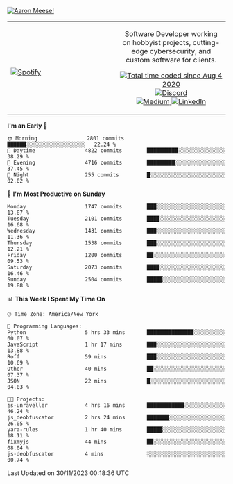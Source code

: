 [![Aaron Meese!](https://user-images.githubusercontent.com/17814535/88975338-a2aabf00-d27f-11ea-963f-8a19608716b4.png)](https://github.com/ajmeese7/readme-ascii "README ASCII")

<!-- Modified from project here: https://github.com/novatorem/novatorem -->
<table width="100%">
  <tr>
  <td width="50%">

&nbsp; <br> [![Spotify](https://ajmeese7.vercel.app/api/spotify)](https://open.spotify.com/user/ajmeese)

  </td>
  <td width="50%">
    <p align="center">
    Software Developer working on hobbyist projects, cutting-edge cybersecurity, and custom software for clients.
    </p>
    <p align="center">
      <a href="https://wakatime.com/@f726891d-3b02-46cd-9b60-e8c59f9e2b14">
        <img src="https://wakatime.com/badge/user/f726891d-3b02-46cd-9b60-e8c59f9e2b14.svg" alt="Total time coded since Aug 4 2020" title="WakaTime" />
      </a>
      <a href="http://link.aaronmeese.com/discord">
        <img src="https://img.shields.io/badge/discord-ajmeese7%234835-369?style=flat-square&logo=discord&logoColor=white&color=purple" alt="Discord" title="Discord">
      </a>
      <br />
      <a href="https://link.aaronmeese.com/medium">
        <img src="https://img.shields.io/badge/medium-ajmeese7-1DB954?style=flat-square&logo=medium&logoColor=white" alt="Medium" title="Medium">
      </a>
      <a href="https://link.aaronmeese.com/linkedin">
        <img src="https://img.shields.io/badge/linkedIn-aaronmeese-1DB954?style=flat-square&logo=linkedin&logoColor=white&color=blue" alt="LinkedIn" title="LinkedIn">
      </a>
    </p>
  </td>

</table>

[//]: <> (The `&nbsp;` is to have Aphelion take up more space)

<!--START_SECTION:waka-->
**I'm an Early 🐤** 

```text
🌞 Morning                2801 commits        ██████░░░░░░░░░░░░░░░░░░░   22.24 % 
🌆 Daytime                4822 commits        ██████████░░░░░░░░░░░░░░░   38.29 % 
🌃 Evening                4716 commits        █████████░░░░░░░░░░░░░░░░   37.45 % 
🌙 Night                  255 commits         █░░░░░░░░░░░░░░░░░░░░░░░░   02.02 % 
```
📅 **I'm Most Productive on Sunday** 

```text
Monday                   1747 commits        ███░░░░░░░░░░░░░░░░░░░░░░   13.87 % 
Tuesday                  2101 commits        ████░░░░░░░░░░░░░░░░░░░░░   16.68 % 
Wednesday                1431 commits        ███░░░░░░░░░░░░░░░░░░░░░░   11.36 % 
Thursday                 1538 commits        ███░░░░░░░░░░░░░░░░░░░░░░   12.21 % 
Friday                   1200 commits        ██░░░░░░░░░░░░░░░░░░░░░░░   09.53 % 
Saturday                 2073 commits        ████░░░░░░░░░░░░░░░░░░░░░   16.46 % 
Sunday                   2504 commits        █████░░░░░░░░░░░░░░░░░░░░   19.88 % 
```


📊 **This Week I Spent My Time On** 

```text
🕑︎ Time Zone: America/New_York

💬 Programming Languages: 
Python                   5 hrs 33 mins       ███████████████░░░░░░░░░░   60.07 % 
JavaScript               1 hr 17 mins        ███░░░░░░░░░░░░░░░░░░░░░░   13.88 % 
Roff                     59 mins             ███░░░░░░░░░░░░░░░░░░░░░░   10.69 % 
Other                    40 mins             ██░░░░░░░░░░░░░░░░░░░░░░░   07.37 % 
JSON                     22 mins             █░░░░░░░░░░░░░░░░░░░░░░░░   04.03 % 

🐱‍💻 Projects: 
js-unraveller            4 hrs 16 mins       ████████████░░░░░░░░░░░░░   46.24 % 
js_deobfuscator          2 hrs 24 mins       ███████░░░░░░░░░░░░░░░░░░   26.05 % 
yara-rules               1 hr 40 mins        █████░░░░░░░░░░░░░░░░░░░░   18.11 % 
fixmyjs                  44 mins             ██░░░░░░░░░░░░░░░░░░░░░░░   08.04 % 
js-deobfuscator          4 mins              ░░░░░░░░░░░░░░░░░░░░░░░░░   00.74 % 
```


 Last Updated on 30/11/2023 00:18:36 UTC
<!--END_SECTION:waka-->

